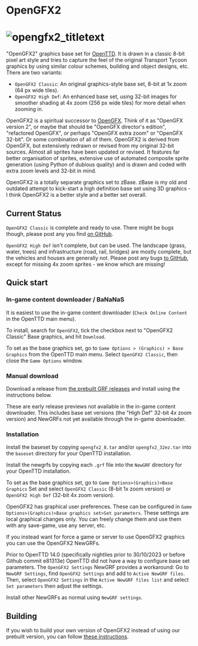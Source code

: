 # OpenGFX2
# ![opengfx2_titletext](https://github.com/OpenTTD/OpenGFX2/assets/2762690/1adabdf4-baf8-48b2-ae35-279c3d808d0e)

"OpenGFX2" graphics base set for [OpenTTD](https://github.com/OpenTTD/OpenTTD). It is drawn in a classic 8-bit pixel art style and tries to capture the feel of the original Transport Tycoon graphics by using similar colour schemes, building and object designs, etc. There are two variants:
* `OpenGFX2 Classic`: An original graphics-style base set, 8-bit at 1x zoom (64 px wide tiles).
* `OpenGFX2 High Def`: An enhanced base set, using 32-bit images for smoother shading at 4x zoom (256 px wide tiles) for more detail when zooming in.

OpenGFX2 is a spiritual successor to [OpenGFX](https://github.com/OpenTTD/OpenGFX). Think of it as "OpenGFX version 2", or maybe that should be "OpenGFX director's edition", "refactored OpenGFX", or perhaps "OpenGFX extra zoom" or "OpenGFX 32-bit". Or some combination of all of them. OpenGFX2 is derived from OpenGFX, but extensively redrawn or revised from my original 32-bit sources. Almost all sprites have been updated or revised. It features far better organisation of sprites, extensive use of automated composite sprite generation (using Python of dubious quality) and is drawn and coded with extra zoom levels and 32-bit in mind.

OpenGFX2 is a totally separate graphics set to zBase. zBase is my old and outdated attempt to kick-start a high definition base set using 3D graphics - I think OpenGFX2 is a better style and a better set overall.

## Current Status

`OpenGFX2 Classic` is complete and ready to use. There might be bugs though, please post any you find [on GitHub](https://github.com/OpenTTD/OpenGFX2/issues).

`OpenGFX2 High Def` isn't complete, but can be used. The landscape (grass, water, trees) and infrastructure (road, rail, bridges) are mostly complete, but the vehicles and houses are generally not. Please post any bugs [to GitHub](https://github.com/OpenTTD/OpenGFX2/issues), except for missing 4x zoom sprites - we know which are missing!

## Quick start

### In-game content downloader / BaNaNaS
It is easiest to use the in-game content downloader (`Check Online Content` in the OpenTTD main menu).

To install, search for `OpenGFX2`, tick the checkbox next to "OpenGFX2 Classic" Base graphics, and hit `Download`.

To set as the base graphics set, go to `Game Options > (Graphics) > Base Graphics` from the OpenTTD main menu. Select `OpenGFX2 Classic`, then close the `Game Options` window.

### Manual download
Download a release from [the prebuilt GRF releases](https://github.com/OpenTTD/OpenGFX2/tags) and install using the instructions below.

These are early release previews not available in the in-game content downloader. This includes base set versions (the "High Def" 32-bit 4x zoom version) and NewGRFs not yet available through the in-game downloader.

### Installation
Install the baseset by copying `opengfx2_8.tar` and/or `opengfx2_32ez.tar` into the `baseset` directory for your OpenTTD installation.

Install the newgrfs by copying each `.grf` file into the `NewGRF` directory for your OpenTTD installation.

To set as the base graphics set, go to `Game Options>(Graphics)>Base Graphics` Set and select `OpenGFX2 Classic` (8-bit 1x zoom version) or `OpenGFX2 High Def` (32-bit 4x zoom version).

OpenGFX2 has graphical user preferences. These can be configured in `Game Options>(Graphics)>Base graphics set>Set parameters`. These settings are local graphical changes only. You can freely change them and use them with any save-game, use any server, etc.

If you instead want for force a game or server to use OpenGFX2 graphics you can use the OpenGFX2 NewGRFs.

Prior to OpenTTD 14.0 (specifically nightlies prior to 30/10/2023 or before Github commit e81313e) OpenTTD did not have a way to configure base set parameters. The `OpenGFX2 Settings` NewGRF provides a workaround: Go to `NewGRF Settings`, find `OpenGFX2 Settings` and add to `Active NewGRF files`. Then, select `OpenGFX2 Settings` in the `Active NewGRF files list` and select `Set parameters` then adjust the settings.

Install other NewGRFs as normal using `NewGRF settings`.

## Building
If you wish to build your own version of OpenGFX2 instead of using our prebuilt version, you can follow [these instructions](docs/building-opengfx2.md).
